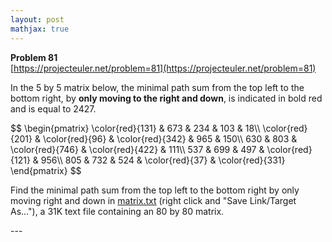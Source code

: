 ```yaml
---
layout: post
mathjax: true
---
```

**Problem 81**  
[https://projecteuler.net/problem=81](https://projecteuler.net/problem=81)

<p>In the 5 by 5 matrix below, the minimal path sum from the top left to the bottom right, by <b>only moving to the right and down</b>, is indicated in bold red and is equal to 2427.</p>
<div class="center">
$$
\begin{pmatrix}
\color{red}{131} &amp; 673 &amp; 234 &amp; 103 &amp; 18\\
\color{red}{201} &amp; \color{red}{96} &amp; \color{red}{342} &amp; 965 &amp; 150\\
630 &amp; 803 &amp; \color{red}{746} &amp; \color{red}{422} &amp; 111\\
537 &amp; 699 &amp; 497 &amp; \color{red}{121} &amp; 956\\
805 &amp; 732 &amp; 524 &amp; \color{red}{37} &amp; \color{red}{331}
\end{pmatrix}
$$
</div>
<p>Find the minimal path sum from the top left to the bottom right by only moving right and down in <a href="project/resources/p081_matrix.txt">matrix.txt</a> (right click and "Save Link/Target As..."), a 31K text file containing an 80 by 80 matrix.</p>
---
